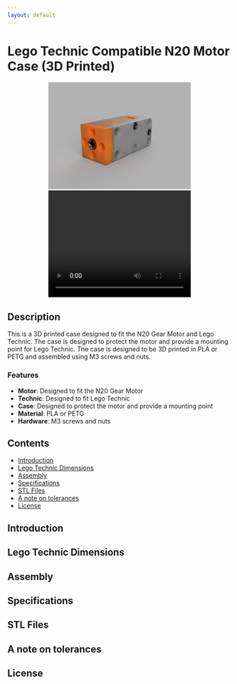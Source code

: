 ```yaml
---
layout: default
---
```


# Lego Technic Compatible N20 Motor Case (3D Printed) <!-- omit in toc -->

<div class="container" align="center">
    <img src="media/Render.png" width="320" height="240"/>
    <video width="320" height="240" autoplay>
        <source src="media/Explode.webm" type="video/webm">
        Your browser does not support the video tag.
    </video> 
</div>

## Description <!-- omit in toc -->

This is a 3D printed case designed to fit the N20 Gear Motor and Lego Technic. The case is designed to protect the motor and provide a mounting point for Lego Technic. The case is designed to be 3D printed in PLA or PETG and assembled using M3 screws and nuts.

### Features
- **Motor**: Designed to fit the N20 Gear Motor
- **Technic**: Designed to fit Lego Technic
- **Case**: Designed to protect the motor and provide a mounting point
- **Material**: PLA or PETG
- **Hardware**: M3 screws and nuts

## Contents <!-- omit in toc -->
- [Introduction](#introduction)
- [Lego Technic Dimensions](#lego-technic-dimensions)
- [Assembly](#assembly)
- [Specifications](#specifications)
- [STL Files](#stl-files)
- [A note on tolerances](#a-note-on-tolerances)
- [License](#license)

## Introduction

## Lego Technic Dimensions

## Assembly

## Specifications

## STL Files

## A note on tolerances

## License
